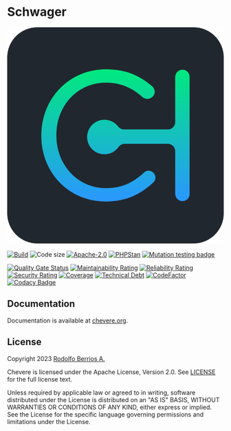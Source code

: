 # Schwager

![Chevere](chevere.svg)

[![Build](https://img.shields.io/github/actions/workflow/status/chevere/schwager/test.yml?branch=0.2&style=flat-square)](https://github.com/chevere/schwager/actions)
![Code size](https://img.shields.io/github/languages/code-size/chevere/schwager?style=flat-square)
[![Apache-2.0](https://img.shields.io/github/license/chevere/schwager?style=flat-square)](LICENSE)
[![PHPStan](https://img.shields.io/badge/PHPStan-level%209-blueviolet?style=flat-square)](https://phpstan.org/)
[![Mutation testing badge](https://img.shields.io/endpoint?style=flat-square&url=https%3A%2F%2Fbadge-api.stryker-mutator.io%2Fgithub.com%2Fchevere%2Fschwager%2F0.2)](https://dashboard.stryker-mutator.io/reports/github.com/chevere/schwager/0.2)

[![Quality Gate Status](https://sonarcloud.io/api/project_badges/measure?project=chevere_schwager&metric=alert_status)](https://sonarcloud.io/dashboard?id=chevere_schwager)
[![Maintainability Rating](https://sonarcloud.io/api/project_badges/measure?project=chevere_schwager&metric=sqale_rating)](https://sonarcloud.io/dashboard?id=chevere_schwager)
[![Reliability Rating](https://sonarcloud.io/api/project_badges/measure?project=chevere_schwager&metric=reliability_rating)](https://sonarcloud.io/dashboard?id=chevere_schwager)
[![Security Rating](https://sonarcloud.io/api/project_badges/measure?project=chevere_schwager&metric=security_rating)](https://sonarcloud.io/dashboard?id=chevere_schwager)
[![Coverage](https://sonarcloud.io/api/project_badges/measure?project=chevere_schwager&metric=coverage)](https://sonarcloud.io/dashboard?id=chevere_schwager)
[![Technical Debt](https://sonarcloud.io/api/project_badges/measure?project=chevere_schwager&metric=sqale_index)](https://sonarcloud.io/dashboard?id=chevere_schwager)
[![CodeFactor](https://www.codefactor.io/repository/github/chevere/schwager/badge)](https://www.codefactor.io/repository/github/chevere/schwager)
[![Codacy Badge](https://app.codacy.com/project/badge/Grade/df08d136440c4b448076b85ed48bb4b6)](https://app.codacy.com/gh/chevere/schwager/dashboard)

## Documentation

Documentation is available at [chevere.org](https://chevere.org/packages/schwager).

## License

Copyright 2023 [Rodolfo Berrios A.](https://rodolfoberrios.com/)

Chevere is licensed under the Apache License, Version 2.0. See [LICENSE](LICENSE) for the full license text.

Unless required by applicable law or agreed to in writing, software distributed under the License is distributed on an "AS IS" BASIS, WITHOUT WARRANTIES OR CONDITIONS OF ANY KIND, either express or implied. See the License for the specific language governing permissions and limitations under the License.
